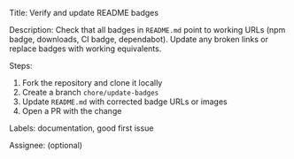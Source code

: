 Title: Verify and update README badges

Description:
Check that all badges in `README.md` point to working URLs (npm badge, downloads, CI badge, dependabot). Update any broken links or replace badges with working equivalents.

Steps:

1. Fork the repository and clone it locally
2. Create a branch `chore/update-badges`
3. Update `README.md` with corrected badge URLs or images
4. Open a PR with the change

Labels: documentation, good first issue

Assignee: (optional)
